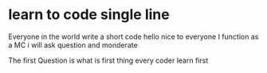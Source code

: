 # learn to code single line
Everyone in the world write a short code
hello nice to everyone I function as a MC i will ask question and monderate

The first Question is what is first thing every coder learn first
